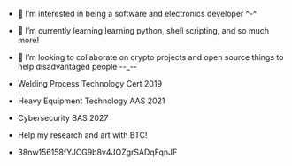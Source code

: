 
- 👀 I’m interested in being a software and electronics developer ^-^
- 🌱 I’m currently learning learning python, shell scripting, and so much more!
- 💞️ I’m looking to collaborate on crypto projects and open source things to help disadvantaged people --_--


- Welding Process Technology Cert 2019
- Heavy Equipment Technology AAS 2021
- Cybersecurity BAS 2027


- Help my research and art with BTC!
- 38nw156158fYJCG9b8v4JQZgrSADqFqnJF
